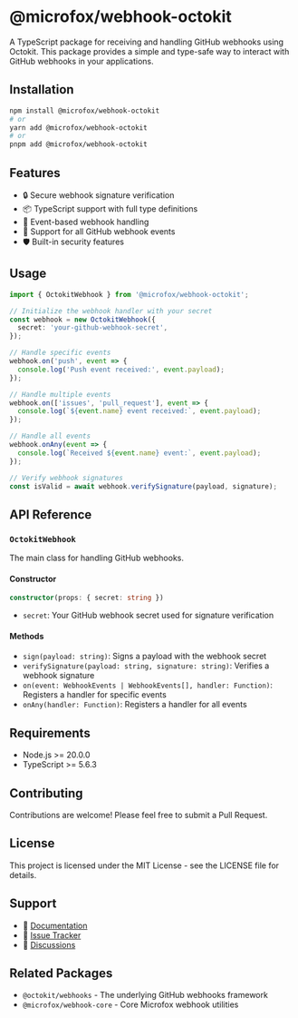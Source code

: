 # @microfox/webhook-octokit

A TypeScript package for receiving and handling GitHub webhooks using Octokit. This package provides a simple and type-safe way to interact with GitHub webhooks in your applications.

## Installation

```bash
npm install @microfox/webhook-octokit
# or
yarn add @microfox/webhook-octokit
# or
pnpm add @microfox/webhook-octokit
```

## Features

- 🔒 Secure webhook signature verification
- 📦 TypeScript support with full type definitions
- 🎯 Event-based webhook handling
- 🔄 Support for all GitHub webhook events
- 🛡️ Built-in security features

## Usage

```typescript
import { OctokitWebhook } from '@microfox/webhook-octokit';

// Initialize the webhook handler with your secret
const webhook = new OctokitWebhook({
  secret: 'your-github-webhook-secret',
});

// Handle specific events
webhook.on('push', event => {
  console.log('Push event received:', event.payload);
});

// Handle multiple events
webhook.on(['issues', 'pull_request'], event => {
  console.log(`${event.name} event received:`, event.payload);
});

// Handle all events
webhook.onAny(event => {
  console.log(`Received ${event.name} event:`, event.payload);
});

// Verify webhook signatures
const isValid = await webhook.verifySignature(payload, signature);
```

## API Reference

### `OctokitWebhook`

The main class for handling GitHub webhooks.

#### Constructor

```typescript
constructor(props: { secret: string })
```

- `secret`: Your GitHub webhook secret used for signature verification

#### Methods

- `sign(payload: string)`: Signs a payload with the webhook secret
- `verifySignature(payload: string, signature: string)`: Verifies a webhook signature
- `on(event: WebhookEvents | WebhookEvents[], handler: Function)`: Registers a handler for specific events
- `onAny(handler: Function)`: Registers a handler for all events

## Requirements

- Node.js >= 20.0.0
- TypeScript >= 5.6.3

## Contributing

Contributions are welcome! Please feel free to submit a Pull Request.

## License

This project is licensed under the MIT License - see the LICENSE file for details.

## Support

- 📖 [Documentation](https://github.com/microfox-ai/microfox)
- 🐛 [Issue Tracker](https://github.com/microfox-ai/microfox/issues)
- 💬 [Discussions](https://github.com/microfox-ai/microfox/discussions)

## Related Packages

- `@octokit/webhooks` - The underlying GitHub webhooks framework
- `@microfox/webhook-core` - Core Microfox webhook utilities
